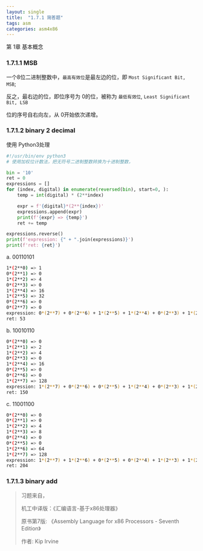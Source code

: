 ```yaml
---
layout: single
title:  "1.7.1 简答题"
tags: asm
categories: asm4x86
---
```

第 1章 基本概念


### 1.7.1.1 MSB
一个8位二进制整数中，`最高有效位`是最左边的位，即 `Most Significant Bit, MSB`; 

反之，最右边的位，即位序号为 0的位，被称为 `最低有效位`, `Least Significant Bit, LSB`

位的序号自右向左，从 0开始依次递增。

### 1.7.1.2 binary 2 decimal

使用 Python3处理
```python
#!/usr/bin/env python3
# 使用加权位计数法，把无符号二进制整数转换为十进制整数，

bin = '10'
ret = 0
expressions = []
for (index, digital) in enumerate(reversed(bin), start=0, ):
    temp = int(digital) * (2**index)

    expr = f'{digital}*(2**{index})'
    expressions.append(expr)
    print(f'{expr} => {temp}')
    ret += temp

expressions.reverse()
print(f'expression: {" + ".join(expressions)}')
print(f'ret: {ret}')
```

a. 00110101
```sh
1*(2**0) => 1
0*(2**1) => 0
1*(2**2) => 4
0*(2**3) => 0
1*(2**4) => 16
1*(2**5) => 32
0*(2**6) => 0
0*(2**7) => 0
expression: 0*(2**7) + 0*(2**6) + 1*(2**5) + 1*(2**4) + 0*(2**3) + 1*(2**2) + 0*(2**1) + 1*(2**0)
ret: 53
```

b. 10010110
```sh
0*(2**0) => 0
1*(2**1) => 2
1*(2**2) => 4
0*(2**3) => 0
1*(2**4) => 16
0*(2**5) => 0
0*(2**6) => 0
1*(2**7) => 128
expression: 1*(2**7) + 0*(2**6) + 0*(2**5) + 1*(2**4) + 0*(2**3) + 1*(2**2) + 1*(2**1) + 0*(2**0)
ret: 150
```

c. 11001100
```sh
0*(2**0) => 0
0*(2**1) => 0
1*(2**2) => 4
1*(2**3) => 8
0*(2**4) => 0
0*(2**5) => 0
1*(2**6) => 64
1*(2**7) => 128
expression: 1*(2**7) + 1*(2**6) + 0*(2**5) + 0*(2**4) + 1*(2**3) + 1*(2**2) + 0*(2**1) + 0*(2**0)
ret: 204
```

### 1.7.1.3 binary add



> 习题来自，
>
> 机工中译版：《汇编语言-基于x86处理器》
>
> 原书第7版: 《Assembly Language for x86 Processors - Seventh Edition》
>
> 作者: Kip Irvine